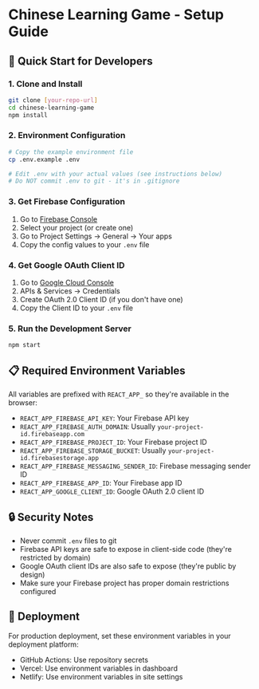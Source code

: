 # Chinese Learning Game - Setup Guide

## 🚀 Quick Start for Developers

### 1. Clone and Install
```bash
git clone [your-repo-url]
cd chinese-learning-game
npm install
```

### 2. Environment Configuration
```bash
# Copy the example environment file
cp .env.example .env

# Edit .env with your actual values (see instructions below)
# Do NOT commit .env to git - it's in .gitignore
```

### 3. Get Firebase Configuration
1. Go to [Firebase Console](https://console.firebase.google.com/)
2. Select your project (or create one)
3. Go to Project Settings → General → Your apps
4. Copy the config values to your `.env` file

### 4. Get Google OAuth Client ID
1. Go to [Google Cloud Console](https://console.cloud.google.com/)
2. APIs & Services → Credentials
3. Create OAuth 2.0 Client ID (if you don't have one)
4. Copy the Client ID to your `.env` file

### 5. Run the Development Server
```bash
npm start
```

## 📋 Required Environment Variables

All variables are prefixed with `REACT_APP_` so they're available in the browser:

- `REACT_APP_FIREBASE_API_KEY`: Your Firebase API key
- `REACT_APP_FIREBASE_AUTH_DOMAIN`: Usually `your-project-id.firebaseapp.com`
- `REACT_APP_FIREBASE_PROJECT_ID`: Your Firebase project ID
- `REACT_APP_FIREBASE_STORAGE_BUCKET`: Usually `your-project-id.firebasestorage.app`
- `REACT_APP_FIREBASE_MESSAGING_SENDER_ID`: Firebase messaging sender ID
- `REACT_APP_FIREBASE_APP_ID`: Your Firebase app ID
- `REACT_APP_GOOGLE_CLIENT_ID`: Google OAuth 2.0 client ID

## 🔒 Security Notes

- Never commit `.env` files to git
- Firebase API keys are safe to expose in client-side code (they're restricted by domain)
- Google OAuth client IDs are also safe to expose (they're public by design)
- Make sure your Firebase project has proper domain restrictions configured

## 🚀 Deployment

For production deployment, set these environment variables in your deployment platform:
- GitHub Actions: Use repository secrets
- Vercel: Use environment variables in dashboard
- Netlify: Use environment variables in site settings